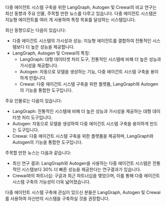 다중 에이전트 시스템 구축을 위한 LangGraph, Autogen 및 Crewai의 비교 연구는 최신 동향과 주요 인물, 주목할 만한 뉴스를 다루고 있습니다. 다중 에이전트 시스템은 지능형 에이전트를 여러 개 사용하여 특정 목표를 달성하는 시스템입니다.

최신 동향으로는 다음이 있습니다:

-   다중 에이건트 시스템의 가시성과 성능: 지능형 에이전트를 결합하여 전통적인 시스템보다 더 높은 성능을 제공합니다.
-   LangGraph, Autogen 및 Crewai의 특징:
    -   LangGraph: 대형 데이터셋 처리 도구, 전통적인 시스템에 비해 더 높은 성능과 가시성을 제공합니다.
    -   Autogen: 자동으로 모델을 생성하는 기능, 다중 에이건트 시스템 구축을 용이하게 만듭니다.
    -   Crewai: 다중 에이건트 시스템 구축을 위한 플랫폼, LangGraph와 Autogen의 기능을 통합한 도구입니다.

주요 인물로는 다음이 있습니다:

-   LangGraph: 전통적인 시스템에 비해 더 높은 성능과 가시성을 제공하는 대형 데이터셋 처리 도구입니다.
-   Autogen: 자동으로 모델을 생성하여 다중 에이건트 시스템 구축을 용이하게 만드는 도구입니다.
-   Crewai: 다중 에이건트 시스템 구축을 위한 플랫폼을 제공하며, LangGraph와 Autogen의 기능을 통합한 도구입니다.

주목할 만한 뉴스는 다음과 같습니다:

-   최신 연구 결과: LangGraph와 Autogen을 사용하는 다중 에이건트 시스템은 전통적인 시스템보다 30% 더 빠른 성능을 제공한다는 연구결과가 있습니다.
-   Crewai와의 파트너십: 구글과 최근 파트너십을 맺었으며, 이를 통해 다중 에이건트 시스템 구축의 가능성이 더욱 넓어졌습니다.

다중 에이턴트 시스템 구축에 관심이 있으신 분들은 LangGraph, Autogen 및 Crewai를 사용하여 자신만의 시스템을 구축하실 것을 권장합니다.

